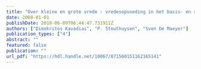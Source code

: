 ```yaml
---
title: "Over kleine en grote vrede : vredesopvoeding in het basis- en secundair onderwijs in Vlaanderen"
date: 2008-01-01
publishDate: 2019-06-09T06:44:47.731911Z
authors: ["Dimokritos Kavadias", "P. Stouthuysen", "Sven De Maeyer"]
publication_types: ["4"]
abstract: ""
featured: false
publication: ""
url_pdf: "https://hdl.handle.net/10067/871560151162165141"
---
```


